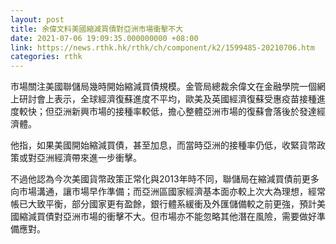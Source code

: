 ```yaml
---
layout: post
title: 余偉文料美國縮減買債對亞洲市場衝擊不大　
date: 2021-07-06 19:09:35.000000000 +08:00
link: https://news.rthk.hk/rthk/ch/component/k2/1599485-20210706.htm
categories: rthk
---
```


市場關注美國聯儲局幾時開始縮減買債規模。金管局總裁余偉文在金融學院一個網上研討會上表示，全球經濟復蘇進度不平均，歐美及英國經濟復蘇受惠疫苗接種進度較快；但亞洲新興市場的接種率較低，擔心整體亞洲市場的復蘇會落後於發達經濟體。

他指，如果美國開始縮減買債，甚至加息，而當時亞洲的接種率仍低，收緊貨幣政策或對亞洲經濟帶來進一步衝擊。

不過他認為今次美國貨幣政策正常化與2013年時不同，聯儲局在縮減買債前更多向市場溝通，讓市場早作準備；而亞洲區國家經濟基本面亦較上次大為理想，經常帳已大致平衡，部分國家更有盈餘，銀行體系緩衝及外匯儲備較之前更強，預計美國縮減買債對亞洲市場的衝擊不大。但市場亦不能忽略其他潛在風險，需要做好準備應對。
